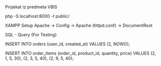 Projekat iz predmeta VBIS

php -S localhost:8000 -t public/

XAMPP Setup Apache -> Config -> Apache (httpd.conf) -> DocumentRoot

SQL - Query (For Testing)

INSERT INTO orders (user_id, created_at) VALUES (2, NOW());

INSERT INTO order_items (order_id, product_id, quantity, price) VALUES (2, 1, 5, 30),
(2, 3, 5, 40),
(2, 9, 5, 40);
